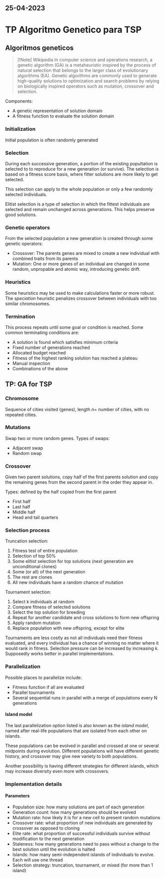 25-04-2023
---
# TP Algoritmo Genetico para TSP
## Algoritmos geneticos
> [!Note] Wikipedia
> In computer science and operations research, a genetic algorithm (GA) is a metaheuristic inspired by the process of natural selection that belongs to the larger class of evolutionary algorithms (EA). Genetic algorithms are commonly used to generate high-quality solutions to optimization and search problems by relying on biologically inspired operators such as mutation, crossover and selection.

Components:
- A genetic representation of solution domain
- A fitness function to evaluate the solution domain

### Initialization
Initial population is often randomly generated

### Selection
During each successive generation, a portion of the existing popultation is selected to to reproduce for a new generation (or survive). The selection is based on a fitness score basis, where fitter solutions are more likely to get selected.

This selection can apply to the whole population or only a few randomly selected individuals.

Elitist selection is a type of selection in which the fittest individuals are selected and remain unchanged across generations. This helps preserve good solutions.

### Genetic operators
From the selected population a new generation is created through some genetic operators:
- Crossover:
The parents genes are mixed to create a new individual with combined traits from its parents
- Mutation:
One or more genes of an individual are changed in some random, unpropable and atomic way, introducing genetic drift.

### Heuristics
Some heuristics may be used to make calculations faster or more robust. The *speciation* heuristic penalizes crossover between individuals with too similar chromosomes.

### Termination
This process repeats until some goal or condition is reached. Some common terminating conditions are:
- A solution is found which satisfies minimum criteria
- Fixed number of generations reached
- Allocated budget reached
- Fitness of the highest ranking solution has reached a plateau
- Manual inspection
- Combinations of the above

## TP: GA for TSP
### Chromosome
Sequence of cities visited (genes), length $n =$ number of cities, with no repeated cities.

### Mutations
Swap two or more random genes. Types of swaps:
- Adjacent swap
- Random swap

### Crossover
Given two parent solutions, copy half of the first parents solution and copy the remaining genes from the second parent in the order they appear in.

Types: defined by the half copied from the first parent
- First half
- Last half
- Middle half
- Head and tail quarters

### Selection process
Truncation selection:
1. Fitness test of entire population
2. Selection of top 50%
3. Some elitist selection for top solutions (next generation are unconditional clones)
4. Some (or all) of the next generation
5. The rest are clones
6. All new individuals have a random chance of mutation

Tournament selection:
1. Select k individuals at random
2. Compare fitness of selected solutions
3. Select the top solution for breeding
4. Repeat for another candidate and cross solutions to form new offspring
5. Apply random mutation
6. Replace population with new offspring, except for elite

Tournaments are less costly as not all individuals need their fitness evaluated, and every individual has a chance of winning no matter where it would rank in fitness. Selection pressure can be increased by increasing k.
Supposedly works better in parallel implementations.

### Parallelization
Possible places to parallelize include:
- Fitness function if all are evaluated
- Parallel tournaments
- Several sequential runs in parallel with a merge of populations every N generations

#### Island model
The last parallelization option listed is also known as the *island model*, named after real-life populations that are isolated from each other on islands.

These populations can be evolved in parallel and crossed at one or several midpoints during evolution. Different populations will have different genetic history, and crossover may give new variety to both populations.

Another possibility is having different strategies for different islands, which may increase diversity even more with crossovers.

### Implementation details
#### Parameters
- Population size: how many solutions are part of each generation
- Generation count: how many generations should be evolved
- Mutation rate: how likely it is for a new cell to present random mutations
- Crossover rate: what proportion of new individuals are generated by crossover as opposed to cloning
- Elite rate: what proportion of successful individuals survive without modification to the next generation
- Staleness: how many generations need to pass without a change to the best solution until the evolution is halted
- Islands: how many semi-independent islands of individuals to evolve. Each will use one thread
- Selection strategy: truncation, tournament, or mixed (for more than 1 island)